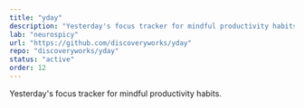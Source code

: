 ```yaml
---
title: "yday"
description: "Yesterday's focus tracker for mindful productivity habits."
lab: "neurospicy"
url: "https://github.com/discoveryworks/yday"
repo: "discoveryworks/yday"
status: "active"
order: 12
---
```


Yesterday's focus tracker for mindful productivity habits.